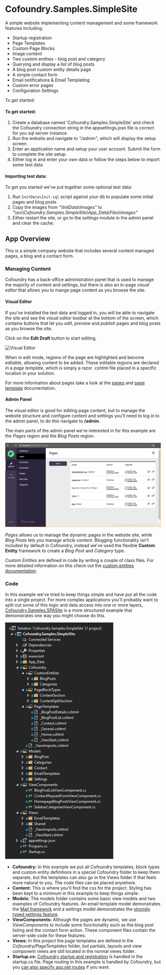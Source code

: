 # Cofoundry.Samples.SimpleSite

A simple website implementing content management and some framework features including:

- Startup registration
- Page Templates
- Custom Page Blocks
- Image content
- Two custom entities - blog post and category
- Querying and display a list of blog posts
- A blog post custom entity details page
- A simple contact form
- Email notifications & Email Templating
- Custom error pages
- Configuration Settings

To get started:

#### To get started:

1. Create a database named 'Cofoundry.Samples.SimpleSite' and check the Cofoundry connection string in the appsettings.josn file is correct for you sql server instance
2. Run the website and navigate to *"/admin"*, which will display the setup screen
3. Enter an application name and setup your user account. Submit the form to complete the site setup. 
4. Either log in and enter your own data or follow the steps below to import some test data

#### Importing test data:

To get you started we've put together some optional test data:

1. Run `InitData\Init.sql` script against your db to populate some initial pages and blog posts
2. Copy the images from *"\InitData\Images"* to *"\src\Cofoundry.Samples.SimpleSite\App_Data\Files\Images"*
3. Either restart the site, or go to the *settings* module in the admin panel and clear the cache.

## App Overview

This is a simple company website that includes several content managed pages, a blog and a contact form.

### Managing Content


Cofoundry has a back-office administration panel that is used to manage the majority of content and settings, but there is also an in-page *visual editor* that allows you to mange page content as you browse the site. 

#### Visual Editor

If you've installed the test data and logged in, you will be able to navigate the site and see the *visual editor toolbar* at the bottom of the screen, which contains buttons that let you *edit*, *preview* and *publish* pages and blog posts as you browse the site. 

Click on the **Edit Draft** button to start editing.

![Visual Editor](https://github.com/cofoundry-cms/cofoundry/wiki/images/VisualEditor.png)

When in edit mode, regions of the page are highlighted and become editable, allowing content to be added. These editable regions are declared in a *page template*, which is simply a razor .cshtml file placed in a specific location in your solution.

For more information about pages take a look at the [pages](https://github.com/cofoundry-cms/cofoundry/wiki/Pages) and [page template](https://github.com/cofoundry-cms/cofoundry/wiki/Page-Templates) documentation.


#### Admin Panel

The visual editor is good for editing page content, but to manage the website structure and configure content and settings you'll need to log in to the admin panel, to do this navigate to **/admin**.

The main parts of the admin panel we're interested in for this example are the *Pages* region and the *Blog Posts* region.

![Pages Region](readme/AdminPages.png)

*Pages* allows us to manage the dynamic pages in the website site, while *Blog Posts* lets you manage article content. Blogging functionality isn't included by default in Cofoundry, instead we've used the flexible **Custom Entity** framework to create a *Blog Post* and *Category* type. 

*Custom Entities* are defined in code by writing a couple of class files. For more detailed information on this check out the [custom entities documentation](https://github.com/cofoundry-cms/cofoundry/wiki/Custom-Entities).

### Code

In this example we've tried to keep things simple and have put all the code into a single project. For more complex applications you'll probably want to split out some of this logic and data access into one or more layers,  [Cofoundry.Samples.SPASite](https://github.com/cofoundry-cms/Cofoundry.Samples.SPASite) is a more structured example that demonstrates one way you might choose do this.

![Website Solution](readme/WebSolution.png)

- **Cofoundry:** In this example we put all Cofoundry templates, block types and custom entity definitions in a special Cofoundry folder to keep them separate, but the templates can also go in the Views folder if that feels more natural to you. The code files can be placed anywhere.
- **Content:** This is where you'll find the css for the project. Styling has been kept to a minimum in this example to keep things simple.
- **Models:** The models folder contains some basic view models and two examples of Cofoundry features. An email template model demonstrates the [Mail framework](https://github.com/cofoundry-cms/cofoundry/wiki/Mail) and a settings model demonstrates the [strongly typed settings feature](https://github.com/cofoundry-cms/cofoundry/wiki/Configuration-Settings).
- **ViewComponents:** Although the pages are dynamic, we use *ViewComponents* to include some functionality such as the blog post listing and the contact form action. These component files contain the server-side code for these features.
- **Views:** In this project the page templates are defined in the *Cofoundry/PageTemplates* folder, but partials, layouts and view component views are still located in the normal views folder.
- **Startup.cs:** [Cofoundry startup and registration](https://github.com/cofoundry-cms/cofoundry/wiki/Website-Startup) is handled in the startup.cs file. Page routing in this example is handled by Cofoundry, but you [can also specify asp.net routes](https://github.com/cofoundry-cms/cofoundry/wiki/Routing) if you want.
